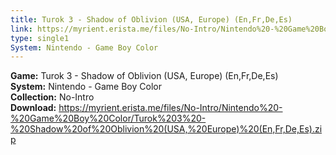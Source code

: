 ```yaml
---
title: Turok 3 - Shadow of Oblivion (USA, Europe) (En,Fr,De,Es)
link: https://myrient.erista.me/files/No-Intro/Nintendo%20-%20Game%20Boy%20Color/Turok%203%20-%20Shadow%20of%20Oblivion%20(USA,%20Europe)%20(En,Fr,De,Es).zip
type: single1
System: Nintendo - Game Boy Color
---
```

<b>Game:</b> Turok 3 - Shadow of Oblivion (USA, Europe) (En,Fr,De,Es)<br>
<b>System:</b> Nintendo - Game Boy Color<br>
<b>Collection:</b> No-Intro<br>
<b>Download:</b> https://myrient.erista.me/files/No-Intro/Nintendo%20-%20Game%20Boy%20Color/Turok%203%20-%20Shadow%20of%20Oblivion%20(USA,%20Europe)%20(En,Fr,De,Es).zip